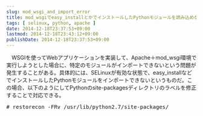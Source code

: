 ```yaml
---
slug: mod_wsgi_and_import_error
title: mod_wsgiでeasy_installとかでインストールしたPythonモジュールを読み込めない場合の対処
tags: [ selinux, python, apache ]
date: 2014-12-18T23:37:53+09:00
lastmod: 2014-12-18T23:43:12+09:00
publishDate: 2014-12-18T23:37:53+09:00
---
```


<P>
　WSGIを使ってWebアプリケーションを実装して、Apache＋mod_wsgi環境で実行しようとした場合に、特定のモジュールがインポートできないという問題が発生することがある。具体的には、SELinuxが有効な状態で、easy_installなどでインストールしたPythonモジュールをインポートできないというものだ。この場合、以下のようにしてPythonのsite-packagesディレクトリのラベルを修正することで対応できる。
</P>
<pre class="shell bash">
# restorecon -FRv /usr/lib/python2.7/site-packages/
</pre>

